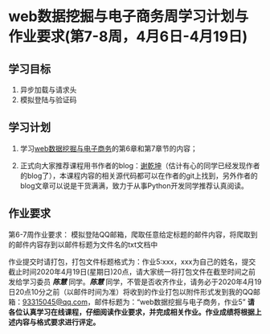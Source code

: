 # web数据挖掘与电子商务周学习计划与作业要求(第7-8周，4月6日-4月19日)



## 学习目标
1. 异步加载与请求头
2. 模拟登陆与验证码

 
## 学习计划
1. 学习[web数据挖掘与电子商务](http://mooc1.chaoxing.com/course/208399347.html "web数据挖掘与电子商务")的第6章和第7章节的内容；

2. 正式向大家推荐课程用书作者的blog：[谢乾坤](https://www.kingname.info/ "谢乾坤")（估计有心的同学已经发现作者的blog了），本课程内容的相关源代码都可以在作者的git上找到，另外作者的blog文章可以说是干货满满，致力于从事Python开发同学推荐认真阅读。

## 作业要求
第6-7周作业要求：
模拟登陆QQ邮箱，爬取任意给定标题的邮件内容，将爬取到的邮件内容存到以邮件标题为文件名的txt文档中



作业提交时请打包，打包文件标题格式为：作业5:xxx，xxx为自己的姓名，提交截止时间2020年4月19日(星期日)20点，请大家统一将打包文件在截至时间之前发给学习委员 ***陈慧*** 同学。***陈慧*** 同学，不管是否收齐作业，请务必于2020年4月19日20点10分之前（以邮件时间为准）将收到的作业打包以附件形式发到我的QQ邮箱：93315045@qq.com，邮件标题为：“web数据挖掘与电子商务，作业5”
**请各位认真学习在线课程，仔细阅读作业要求，并完成相关作业。作业成绩将根据上述内容与格式要求进行评定。**


